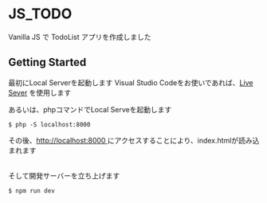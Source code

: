 # JS_TODO
Vanilla JS で TodoList アプリを作成しました

## Getting Started
最初にLocal Serverを起動します
Visual Studio Codeをお使いであれば、[Live Sever](https://marketplace.visualstudio.com/items?itemName=ritwickdey.LiveServer) を使用します<br>

あるいは、phpコマンドでLocal Serveを起動します
```
$ php -S localhost:8000
```
その後、[http://localhost:8000 ](http://localhost:8000) にアクセスすることにより、index.htmlが読み込まれます

<br>
そして開発サーバーを立ち上げます<br>

```
$ npm run dev
```
